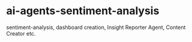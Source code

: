 # ai-agents-sentiment-analysis
sentiment-analysis, dashboard creation, Insight Reporter Agent, Content Creator etc.

